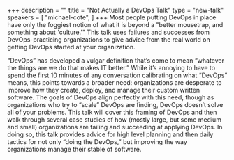 +++
description = ""
title = "Not Actually a DevOps Talk"
type = "new-talk"
speakers = [
        "michael-cote",
]
+++
Most people putting DevOps in place have only the foggiest notion of what it is beyond a "better mousetrap, and something about 'culture.'" This talk uses failures and successes from DevOps-practicing organizations to give advice from the real world on getting DevOps started at your organization.

“DevOps” has developed a vulgar definition that’s come to mean “whatever the things are we do that makes IT better.” While it’s annoying to have to spend the first 10 minutes of any conversation calibrating on what “DevOps” means, this points towards a broader need: organizations are desperate to improve how they create, deploy, and manage their custom written software. The goals of DevOps align perfectly with this need, though as organizations who try to “scale” DevOps are finding, DevOps doesn’t solve all of your problems. This talk will cover this framing of DevOps and then walk through several case studies of how (mostly large, but some medium and small) organizations are failing and succeeding at applying DevOps. In doing so, this talk provides advice for high level planning and then daily tactics for not only “doing the DevOps,” but improving the way organizations manage their stable of software.
